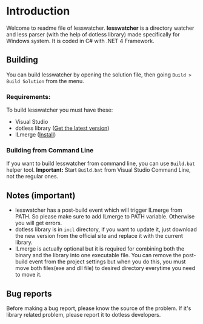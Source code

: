 # Introduction
Welcome to readme file of lesswatcher.
**lesswatcher** is a directory watcher and less parser (with the help of dotless library) made specifically for Windows system.
It is coded in C# with .NET 4 Framework.

## Building
You can build lesswatcher by opening the solution file, then going `Build > Build Solution` from the menu.

### Requirements:
To build lesswatcher you must have these:

* Visual Studio
* dotless library ([Get the latest version](http://www.dotlesscss.org/))
* ILmerge ([Install](http://www.microsoft.com/download/en/details.aspx?displaylang=en&id=17630))

### Building from Command Line

If you want to build lesswatcher from command line, you can use `Build.bat` helper tool.
**Important:** Start `Build.bat` from Visual Studio Command Line, not the regular ones.

## Notes (important)

* lesswatcher has a post-build event which will trigger ILmerge from PATH. So please make sure to add ILmerge to PATH variable. Otherwise you will get errors.
* dotless library is in `incl` directory, if you want to update it, just download the new version from the official site and replace it with the current library.
* ILmerge is actually optional but it is required for combining both the binary and the library into one executable file. You can remove the post-build event from the project settings but when you do this, you must move both files(exe and dll file) to desired directory everytime you need to move it.

## Bug reports
Before making a bug report, please know the source of the problem. If it's library related problem, please report it to dotless developers.
